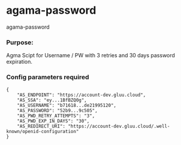 # agama-password
agama-password

### Purpose:
Agma Scipt for Username / PW with 3 retries and 30 days password expiration.
   
### Config parameters required

```
{
    "AS_ENDPOINT": "https://account-dev.gluu.cloud",
    "AS_SSA": "ey...1BfBZQ0g",
    "AS_USERNAME": "b71618...de21995120",
    "AS_PASSWORD": "52b9...9c505",
	"AS_PWD_RETRY_ATTEMPTS": "3",
	"AS_PWD_EXP_IN_DAYS": "30",
    "AS_REDIRECT_URI": "https://account-dev.gluu.cloud/.well-known/openid-configuration"
}